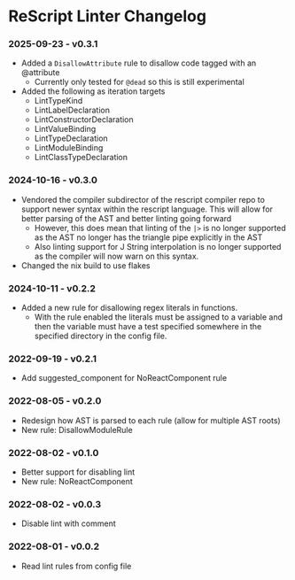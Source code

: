 # ReScript Linter Changelog

### 2025-09-23 - v0.3.1
* Added a `DisallowAttribute` rule to disallow code tagged with an @attribute
  * Currently only tested for `@dead` so this is still experimental
* Added the following as iteration targets
  * LintTypeKind
  * LintLabelDeclaration
  * LintConstructorDeclaration
  * LintValueBinding
  * LintTypeDeclaration
  * LintModuleBinding
  * LintClassTypeDeclaration

### 2024-10-16 - v0.3.0
* Vendored the compiler subdirector of the rescript compiler repo to support newer syntax within the rescript language. This will allow for better parsing of the AST and better linting going forward
  * However, this does mean that linting of the `|>` is no longer supported as the AST no longer has the triangle pipe explicitly in the AST
  * Also linting support for J String interpolation is no longer supported as the compiler will now warn on this syntax.
* Changed the nix build to use flakes

### 2024-10-11 - v0.2.2
* Added a new rule for disallowing regex literals in functions.
  * With the rule enabled the literals must be assigned to a variable and then the variable must have a test specified somewhere in the specified directory in the config file.

### 2022-09-19 - v0.2.1
* Add suggested_component for NoReactComponent rule

### 2022-08-05 - v0.2.0
* Redesign how AST is parsed to each rule (allow for multiple AST roots)
* New rule: DisallowModuleRule

### 2022-08-02 - v0.1.0
* Better support for disabling lint
* New rule: NoReactComponent

### 2022-08-02 - v0.0.3
* Disable lint with comment

### 2022-08-01 - v0.0.2
* Read lint rules from config file

